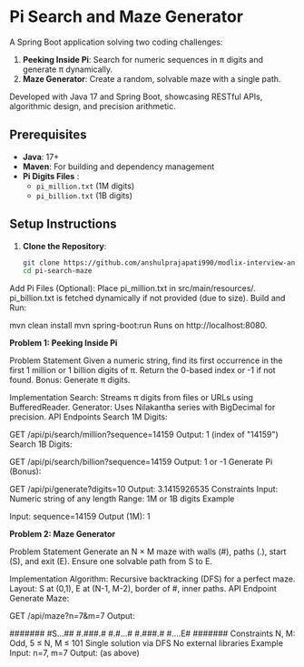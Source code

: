 # Pi Search and Maze Generator

A Spring Boot application solving two coding challenges:
1. **Peeking Inside Pi**: Search for numeric sequences in π digits and generate π dynamically.
2. **Maze Generator**: Create a random, solvable maze with a single path.

Developed with Java 17 and Spring Boot, showcasing RESTful APIs, algorithmic design, and precision arithmetic.

## Prerequisites
- **Java**: 17+
- **Maven**: For building and dependency management
- **Pi Digits Files** :
  - `pi_million.txt` (1M digits)
  - `pi_billion.txt` (1B digits)


## Setup Instructions
1. **Clone the Repository**:
   ```bash
   git clone https://github.com/anshulprajapati990/modlix-interview-anshul-prajapati.git
   cd pi-search-maze
Add Pi Files (Optional):
Place pi_million.txt in src/main/resources/.
pi_billion.txt is fetched dynamically if not provided (due to size).
Build and Run:

mvn clean install
mvn spring-boot:run
Runs on http://localhost:8080.

**Problem 1: Peeking Inside Pi**

Problem Statement
Given a numeric string, find its first occurrence in the first 1 million or 1 billion digits of π. Return the 0-based index or -1 if not found. Bonus: Generate π digits.

Implementation
Search: Streams π digits from files or URLs using BufferedReader.
Generator: Uses Nilakantha series with BigDecimal for precision.
API Endpoints
Search 1M Digits:

GET /api/pi/search/million?sequence=14159
Output: 1 (index of "14159")
Search 1B Digits:

GET /api/pi/search/billion?sequence=14159
Output: 1 or -1
Generate Pi (Bonus):

GET /api/pi/generate?digits=10
Output: 3.1415926535
Constraints
Input: Numeric string of any length
Range: 1M or 1B digits
Example

Input: sequence=14159
Output (1M): 1


**Problem 2: Maze Generator**

Problem Statement
Generate an N × M maze with walls (#), paths (.), start (S), and exit (E). Ensure one solvable path from S to E.

Implementation
Algorithm: Recursive backtracking (DFS) for a perfect maze.
Layout: S at (0,1), E at (N-1, M-2), border of #, inner paths.
API Endpoint
Generate Maze:

GET /api/maze?n=7&m=7
Output:

#######
#S...##
#.###.#
#.#...#
#.###.#
#....E#
#######
Constraints
N, M: Odd, 5 ≤ N, M ≤ 101
Single solution via DFS
No external libraries
Example
Input: n=7, m=7
Output: (as above)
